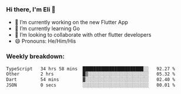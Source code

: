 ### Hi there, I'm Eli 👋
- 🔭 I’m currently working on the new Flutter App
- 🌱 I’m currently learning Go
- 🦄 I’m looking to collaborate with other flutter developers
- 😄 Pronouns: He/Him/His

### Weekly breakdown:
<!--START_SECTION:waka-->

```txt
TypeScript   34 hrs 58 mins  ███████████████████████░░   92.27 %
Other        2 hrs           █▒░░░░░░░░░░░░░░░░░░░░░░░   05.32 %
Dart         54 mins         ▓░░░░░░░░░░░░░░░░░░░░░░░░   02.40 %
JSON         0 secs          ░░░░░░░░░░░░░░░░░░░░░░░░░   00.01 %
```

<!--END_SECTION:waka-->
